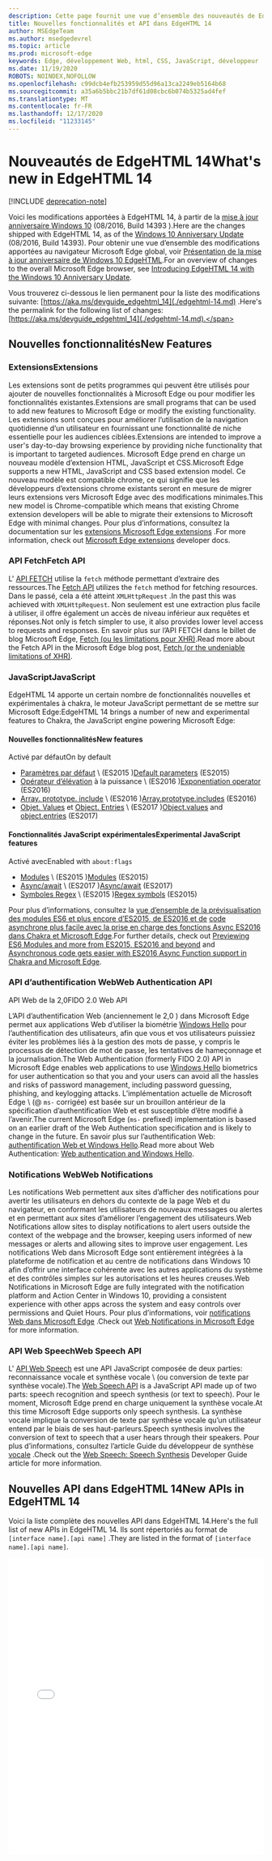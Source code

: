 ```yaml
---
description: Cette page fournit une vue d’ensemble des nouveautés de EdgeHTML 14.
title: Nouvelles fonctionnalités et API dans EdgeHTML 14
author: MSEdgeTeam
ms.author: msedgedevrel
ms.topic: article
ms.prod: microsoft-edge
keywords: Edge, développement Web, html, CSS, JavaScript, développeur
ms.date: 11/19/2020
ROBOTS: NOINDEX,NOFOLLOW
ms.openlocfilehash: c99dcb4efb253959d55d96a13ca2249eb5164b68
ms.sourcegitcommit: a35a6b5bbc21b7df61d08cbc6b074b5325ad4fef
ms.translationtype: MT
ms.contentlocale: fr-FR
ms.lasthandoff: 12/17/2020
ms.locfileid: "11233145"
---
```

# <span data-ttu-id="07ce7-104">Nouveautés de EdgeHTML 14</span><span class="sxs-lookup"><span data-stu-id="07ce7-104">What's new in EdgeHTML 14</span></span>  

[!INCLUDE [deprecation-note](../../includes/legacy-edge-note.md)]  

<span data-ttu-id="07ce7-105">Voici les modifications apportées à EdgeHTML 14, à partir de la [mise à jour anniversaire Windows 10](https://blogs.windows.com/windowsexperience/2016/06/29) (08/2016, Build 14393 \).</span><span class="sxs-lookup"><span data-stu-id="07ce7-105">Here are the changes shipped with EdgeHTML 14, as of the [Windows 10 Anniversary Update](https://blogs.windows.com/windowsexperience/2016/06/29) \(08/2016, Build 14393\).</span></span>  <span data-ttu-id="07ce7-106">Pour obtenir une vue d’ensemble des modifications apportées au navigateur Microsoft Edge global, voir [Présentation de la mise à jour anniversaire de Windows 10 EdgeHTML](https://blogs.windows.com/msedgedev/2016/08/04).</span><span class="sxs-lookup"><span data-stu-id="07ce7-106">For an overview of changes to the overall Microsoft Edge browser, see [Introducing EdgeHTML 14 with the Windows 10 Anniversary Update](https://blogs.windows.com/msedgedev/2016/08/04).</span></span>  

<span data-ttu-id="07ce7-107">Vous trouverez ci-dessous le lien permanent pour la liste des modifications suivante: [https://aka.ms/devguide_edgehtml_14](./edgehtml-14.md) .</span><span class="sxs-lookup"><span data-stu-id="07ce7-107">Here's the permalink for the following list of changes: [https://aka.ms/devguide_edgehtml_14](./edgehtml-14.md).</span></span>  

## <span data-ttu-id="07ce7-108">Nouvelles fonctionnalités</span><span class="sxs-lookup"><span data-stu-id="07ce7-108">New Features</span></span>  

### <span data-ttu-id="07ce7-109">Extensions</span><span class="sxs-lookup"><span data-stu-id="07ce7-109">Extensions</span></span>  

<span data-ttu-id="07ce7-110">Les extensions sont de petits programmes qui peuvent être utilisés pour ajouter de nouvelles fonctionnalités à Microsoft Edge ou pour modifier les fonctionnalités existantes.</span><span class="sxs-lookup"><span data-stu-id="07ce7-110">Extensions are small programs that can be used to add new features to Microsoft Edge or modify the existing functionality.</span></span>  <span data-ttu-id="07ce7-111">Les extensions sont conçues pour améliorer l’utilisation de la navigation quotidienne d’un utilisateur en fournissant une fonctionnalité de niche essentielle pour les audiences ciblées.</span><span class="sxs-lookup"><span data-stu-id="07ce7-111">Extensions are intended to improve a user's day-to-day browsing experience by providing niche functionality that is important to targeted audiences.</span></span>  <span data-ttu-id="07ce7-112">Microsoft Edge prend en charge un nouveau modèle d’extension HTML, JavaScript et CSS.</span><span class="sxs-lookup"><span data-stu-id="07ce7-112">Microsoft Edge supports a new HTML, JavaScript and CSS based extension model.</span></span>  <span data-ttu-id="07ce7-113">Ce nouveau modèle est compatible chrome, ce qui signifie que les développeurs d’extensions chrome existants seront en mesure de migrer leurs extensions vers Microsoft Edge avec des modifications minimales.</span><span class="sxs-lookup"><span data-stu-id="07ce7-113">This new model is Chrome-compatible which means that existing Chrome extension developers will be able to migrate their extensions to Microsoft Edge with minimal changes.</span></span>  <span data-ttu-id="07ce7-114">Pour plus d’informations, consultez la documentation sur les [extensions Microsoft Edge extensions](../../extensions/index.md) .</span><span class="sxs-lookup"><span data-stu-id="07ce7-114">For more information, check out [Microsoft Edge extensions](../../extensions/index.md) developer docs.</span></span>  

### <span data-ttu-id="07ce7-115">API Fetch</span><span class="sxs-lookup"><span data-stu-id="07ce7-115">Fetch API</span></span>  
<span data-ttu-id="07ce7-116">L' [API FETCH](https://fetch.spec.whatwg.org#fetch-api) utilise la `fetch` méthode permettant d’extraire des ressources.</span><span class="sxs-lookup"><span data-stu-id="07ce7-116">The [Fetch API](https://fetch.spec.whatwg.org#fetch-api) utilizes the `fetch` method for fetching resources.</span></span>  <span data-ttu-id="07ce7-117">Dans le passé, cela a été atteint `XMLHttpRequest` .</span><span class="sxs-lookup"><span data-stu-id="07ce7-117">In the past this was achieved with `XMLHttpRequest`.</span></span>  <span data-ttu-id="07ce7-118">Non seulement est une extraction plus facile à utiliser, il offre également un accès de niveau inférieur aux requêtes et réponses.</span><span class="sxs-lookup"><span data-stu-id="07ce7-118">Not only is fetch simpler to use, it also provides lower level access to requests and responses.</span></span>  <span data-ttu-id="07ce7-119">En savoir plus sur l’API FETCH dans le billet de blog Microsoft Edge, [Fetch (ou les limitations pour XHR)](https://blogs.windows.com/msedgedev/2016/05/24).</span><span class="sxs-lookup"><span data-stu-id="07ce7-119">Read more about the Fetch API in the Microsoft Edge blog post, [Fetch (or the undeniable limitations of XHR)](https://blogs.windows.com/msedgedev/2016/05/24).</span></span>  

### <span data-ttu-id="07ce7-120">JavaScript</span><span class="sxs-lookup"><span data-stu-id="07ce7-120">JavaScript</span></span>  

<span data-ttu-id="07ce7-121">EdgeHTML 14 apporte un certain nombre de fonctionnalités nouvelles et expérimentales à chakra, le moteur JavaScript permettant de se mettre sur Microsoft Edge:</span><span class="sxs-lookup"><span data-stu-id="07ce7-121">EdgeHTML 14 brings a number of new and experimental features to Chakra, the JavaScript engine powering Microsoft Edge:</span></span>  

#### <span data-ttu-id="07ce7-122">Nouvelles fonctionnalités</span><span class="sxs-lookup"><span data-stu-id="07ce7-122">New features</span></span>  

<span data-ttu-id="07ce7-123">Activé par défaut</span><span class="sxs-lookup"><span data-stu-id="07ce7-123">On by default</span></span>  

*   <span data-ttu-id="07ce7-124">[Paramètres par défaut](https://developer.microsoft.com/microsoft-edge/platform/status/defaultparameteres6) \ (ES2015 \)</span><span class="sxs-lookup"><span data-stu-id="07ce7-124">[Default parameters](https://developer.microsoft.com/microsoft-edge/platform/status/defaultparameteres6) \(ES2015\)</span></span>
*   <span data-ttu-id="07ce7-125">[Opérateur d’élévation](https://developer.microsoft.com/microsoft-edge/platform/status/exponentiationoperatores2016) à la puissance \ (ES2016 \)</span><span class="sxs-lookup"><span data-stu-id="07ce7-125">[Exponentiation operator](https://developer.microsoft.com/microsoft-edge/platform/status/exponentiationoperatores2016) \(ES2016\)</span></span>
*   <span data-ttu-id="07ce7-126">[Array. prototype. include](https://developer.microsoft.com/microsoft-edge/platform/status/arrayprototypeincludeses2016) \ (ES2016 \)</span><span class="sxs-lookup"><span data-stu-id="07ce7-126">[Array.prototype.includes](https://developer.microsoft.com/microsoft-edge/platform/status/arrayprototypeincludeses2016) \(ES2016\)</span></span>
*   <span data-ttu-id="07ce7-127">[Objet. Values](https://developer.mozilla.org/docs/Web/JavaScript/Reference/Global_Objects/Object/values) et [Object. Entries](https://developer.mozilla.org/docs/Web/JavaScript/Reference/Global_Objects/Object/entries) \ (ES2017 \)</span><span class="sxs-lookup"><span data-stu-id="07ce7-127">[Object.values](https://developer.mozilla.org/docs/Web/JavaScript/Reference/Global_Objects/Object/values) and [object.entries](https://developer.mozilla.org/docs/Web/JavaScript/Reference/Global_Objects/Object/entries) \(ES2017\)</span></span>  

#### <span data-ttu-id="07ce7-128">Fonctionnalités JavaScript expérimentales</span><span class="sxs-lookup"><span data-stu-id="07ce7-128">Experimental JavaScript features</span></span>  

<span data-ttu-id="07ce7-129">Activé avec</span><span class="sxs-lookup"><span data-stu-id="07ce7-129">Enabled with</span></span> `about:flags`  

*   <span data-ttu-id="07ce7-130">[Modules](https://blogs.windows.com/msedgedev/2016/05/17) \ (ES2015 \)</span><span class="sxs-lookup"><span data-stu-id="07ce7-130">[Modules](https://blogs.windows.com/msedgedev/2016/05/17) \(ES2015\)</span></span>  
*   <span data-ttu-id="07ce7-131">[Async/await](https://developer.microsoft.com/microsoft-edge/platform/status/asyncfunctionses2016) \ (ES2017 \)</span><span class="sxs-lookup"><span data-stu-id="07ce7-131">[Async/await](https://developer.microsoft.com/microsoft-edge/platform/status/asyncfunctionses2016) \(ES2017\)</span></span>  
*   <span data-ttu-id="07ce7-132">[Symboles Regex](https://developer.microsoft.com/microsoft-edge/platform/status/regexpbuiltinses6) \ (ES2015 \)</span><span class="sxs-lookup"><span data-stu-id="07ce7-132">[Regex symbols](https://developer.microsoft.com/microsoft-edge/platform/status/regexpbuiltinses6) \(ES2015\)</span></span>  

<span data-ttu-id="07ce7-133">Pour plus d’informations, consultez la [vue d’ensemble de la prévisualisation des modules ES6 et plus encore d’ES2015, de ES2016 et de](https://blogs.windows.com/msedgedev/2016/05/17) [code asynchrone plus facile avec la prise en charge des fonctions Async ES2016 dans Chakra et Microsoft Edge](https://blogs.windows.com/msedgedev/2015/09/30).</span><span class="sxs-lookup"><span data-stu-id="07ce7-133">For further details, check out [Previewing ES6 Modules and more from ES2015, ES2016 and beyond](https://blogs.windows.com/msedgedev/2016/05/17) and [Asynchronous code gets easier with ES2016 Async Function support in Chakra and Microsoft Edge](https://blogs.windows.com/msedgedev/2015/09/30).</span></span>  

### <span data-ttu-id="07ce7-134">API d’authentification Web</span><span class="sxs-lookup"><span data-stu-id="07ce7-134">Web Authentication API</span></span>  

<span data-ttu-id="07ce7-135">API Web de la 2,0</span><span class="sxs-lookup"><span data-stu-id="07ce7-135">FIDO 2.0 Web API</span></span>  

<span data-ttu-id="07ce7-136">L’API d’authentification Web (anciennement le 2,0 \) dans Microsoft Edge permet aux applications Web d’utiliser la biométrie [Windows Hello](https://www.microsoft.com/windows/comprehensive-security) pour l’authentification des utilisateurs, afin que vous et vos utilisateurs puissiez éviter les problèmes liés à la gestion des mots de passe, y compris le processus de détection de mot de passe, les tentatives de hameçonnage et la journalisation.</span><span class="sxs-lookup"><span data-stu-id="07ce7-136">The Web Authentication \(formerly FIDO 2.0\) API in Microsoft Edge enables web applications to use [Windows Hello](https://www.microsoft.com/windows/comprehensive-security) biometrics for user authentication so that you and your users can avoid all the hassles and risks of password management, including password guessing, phishing, and keylogging attacks.</span></span>  <span data-ttu-id="07ce7-137">L’implémentation actuelle de Microsoft Edge \ (@ `ms-` corrigée) est basée sur un brouillon antérieur de la spécification d’authentification Web et est susceptible d’être modifié à l’avenir.</span><span class="sxs-lookup"><span data-stu-id="07ce7-137">The current Microsoft Edge \(`ms-` prefixed\) implementation is based on an earlier draft of the Web Authentication specification and is likely to change in the future.</span></span>  <span data-ttu-id="07ce7-138">En savoir plus sur l’authentification Web:  [authentification Web et Windows Hello](../windows-integration/web-authentication.md).</span><span class="sxs-lookup"><span data-stu-id="07ce7-138">Read more about Web Authentication:  [Web authentication and Windows Hello](../windows-integration/web-authentication.md).</span></span>

### <span data-ttu-id="07ce7-139">Notifications Web</span><span class="sxs-lookup"><span data-stu-id="07ce7-139">Web Notifications</span></span>
<span data-ttu-id="07ce7-140">Les notifications Web permettent aux sites d’afficher des notifications pour avertir les utilisateurs en dehors du contexte de la page Web et du navigateur, en conformant les utilisateurs de nouveaux messages ou alertes et en permettant aux sites d’améliorer l’engagement des utilisateurs.</span><span class="sxs-lookup"><span data-stu-id="07ce7-140">Web Notifications allow sites to display notifications to alert users outside the context of the webpage and the browser, keeping users informed of new messages or alerts and allowing sites to improve user engagement.</span></span>  <span data-ttu-id="07ce7-141">Les notifications Web dans Microsoft Edge sont entièrement intégrées à la plateforme de notification et au centre de notifications dans Windows 10 afin d’offrir une interface cohérente avec les autres applications du système et des contrôles simples sur les autorisations et les heures creuses.</span><span class="sxs-lookup"><span data-stu-id="07ce7-141">Web Notifications in Microsoft Edge are fully integrated with the notification platform and Action Center in Windows 10, providing a consistent experience with other apps across the system and easy controls over permissions and Quiet Hours.</span></span>  <span data-ttu-id="07ce7-142">Pour plus d’informations, voir [notifications Web dans Microsoft Edge](https://blogs.windows.com/msedgedev/2016/05/16) .</span><span class="sxs-lookup"><span data-stu-id="07ce7-142">Check out [Web Notifications in Microsoft Edge](https://blogs.windows.com/msedgedev/2016/05/16) for more information.</span></span>  

### <span data-ttu-id="07ce7-143">API Web Speech</span><span class="sxs-lookup"><span data-stu-id="07ce7-143">Web Speech API</span></span>
<span data-ttu-id="07ce7-144">L' [API Web Speech](https://dvcs.w3.org/hg/speech-api/raw-file/tip/speechapi.html) est une API JavaScript composée de deux parties: reconnaissance vocale et synthèse vocale \ (ou conversion de texte par synthèse vocale).</span><span class="sxs-lookup"><span data-stu-id="07ce7-144">The [Web Speech API](https://dvcs.w3.org/hg/speech-api/raw-file/tip/speechapi.html) is a JavaScript API made up of two parts: speech recognition and speech synthesis \(or text to speech\).</span></span>  <span data-ttu-id="07ce7-145">Pour le moment, Microsoft Edge prend en charge uniquement la synthèse vocale.</span><span class="sxs-lookup"><span data-stu-id="07ce7-145">At this time Microsoft Edge supports only speech synthesis.</span></span>  <span data-ttu-id="07ce7-146">La synthèse vocale implique la conversion de texte par synthèse vocale qu’un utilisateur entend par le biais de ses haut-parleurs.</span><span class="sxs-lookup"><span data-stu-id="07ce7-146">Speech synthesis involves the conversion of text to speech that a user hears through their speakers.</span></span>  <span data-ttu-id="07ce7-147">Pour plus d’informations, consultez l’article Guide du développeur de synthèse [vocale](https://developer.mozilla.org/docs/Web/API/Web_Speech_API) .</span><span class="sxs-lookup"><span data-stu-id="07ce7-147">Check out the [Web Speech: Speech Synthesis](https://developer.mozilla.org/docs/Web/API/Web_Speech_API) Developer Guide article for more information.</span></span>  

## <span data-ttu-id="07ce7-148">Nouvelles API dans EdgeHTML 14</span><span class="sxs-lookup"><span data-stu-id="07ce7-148">New APIs in EdgeHTML 14</span></span>

<span data-ttu-id="07ce7-149">Voici la liste complète des nouvelles API dans EdgeHTML 14.</span><span class="sxs-lookup"><span data-stu-id="07ce7-149">Here's the full list of new APIs in EdgeHTML 14.</span></span>  <span data-ttu-id="07ce7-150">Ils sont répertoriés au format de `[interface name].[api name]` .</span><span class="sxs-lookup"><span data-stu-id="07ce7-150">They are listed in the format of `[interface name].[api name]`.</span></span>  

<iframe height='585' scrolling='no' title='<span data-ttu-id="07ce7-151">Nouvelles API dans EdgeHTML 14</span><span class="sxs-lookup"><span data-stu-id="07ce7-151">New APIs in EdgeHTML 14</span></span>' src='//codepen.io/MSEdgeDev/embed/oWMEPE/?height=585&theme-id=23761&default-tab=result&embed-version=2' frameborder='no' allowtransparency='true' allowfullscreen='true' style='width: 100%;'><span data-ttu-id="07ce7-152">Reportez-vous au stylo <a href='https://codepen.io/MSEdgeDev/pen/oWMEPE/'> nouvelles API dans EdgeHTML 14 </a> MSEdgeDev ( <a href='https://codepen.io/MSEdgeDev'> @MSEdgeDev </a> ) sur <a href='https://codepen.io'> CodePen </a> .</span><span class="sxs-lookup"><span data-stu-id="07ce7-152">See the Pen <a href='https://codepen.io/MSEdgeDev/pen/oWMEPE/'>New APIs in EdgeHTML 14</a>by MSEdgeDev (<a href='https://codepen.io/MSEdgeDev'>@MSEdgeDev</a>) on <a href='https://codepen.io'>CodePen</a>.</span></span></iframe>  
